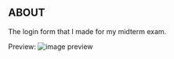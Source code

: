 ## ABOUT

The login form that I made for my midterm exam.

Preview:
![image preview](https://i.imgur.com/51StXfM.png)

